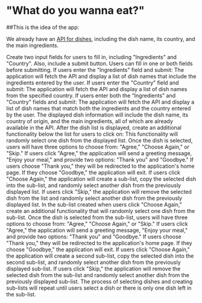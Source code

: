 # "What do you wanna eat?"

##This is the idea of the app:

We already have an [API for dishes](https://food-api-c4eu.onrender.com/), including the dish name, its country, and the main ingredients.

Create two input fields for users to fill in, including "Ingredients" and "Country". Also, include a submit button.
Users can fill in one or both fields before submitting.
If users enter the "Ingredients" field and submit: The application will fetch the API and display a list of dish names that include the ingredients entered by the user.
If users enter the "Country" field and submit: The application will fetch the API and display a list of dish names from the specified country.
If users enter both the "Ingredients" and "Country" fields and submit: The application will fetch the API and display a list of dish names that match both the ingredients and the country entered by the user.
The displayed dish information will include the dish name, its country of origin, and the main ingredients, all of which are already available in the API.
After the dish list is displayed, create an additional functionality below the list for users to click on: This functionality will randomly select one dish from the displayed list.
Once the dish is selected, users will have three options to choose from: "Agree," "Choose Again," or "Skip."
If users click "Agree," the application will send a greeting message, "Enjoy your meal," and provide two options: "Thank you" and "Goodbye." If users choose "Thank you," they will be redirected to the application's home page. If they choose "Goodbye," the application will exit.
If users click "Choose Again," the application will create a sub-list, copy the selected dish into the sub-list, and randomly select another dish from the previously displayed list.
If users click "Skip," the application will remove the selected dish from the list and randomly select another dish from the previously displayed list.
In the sub-list created when users click "Choose Again," create an additional functionality that will randomly select one dish from the sub-list.
Once the dish is selected from the sub-list, users will have three options to choose from: "Agree," "Choose Again," or "Skip."
If users click "Agree," the application will send a greeting message, "Enjoy your meal," and provide two options: "Thank you" and "Goodbye." If users choose "Thank you," they will be redirected to the application's home page. If they choose "Goodbye," the application will exit.
If users click "Choose Again," the application will create a second sub-list, copy the selected dish into the second sub-list, and randomly select another dish from the previously displayed sub-list.
If users click "Skip," the application will remove the selected dish from the sub-list and randomly select another dish from the previously displayed sub-list.
The process of selecting dishes and creating sub-lists will repeat until users select a dish or there is only one dish left in the sub-list.
